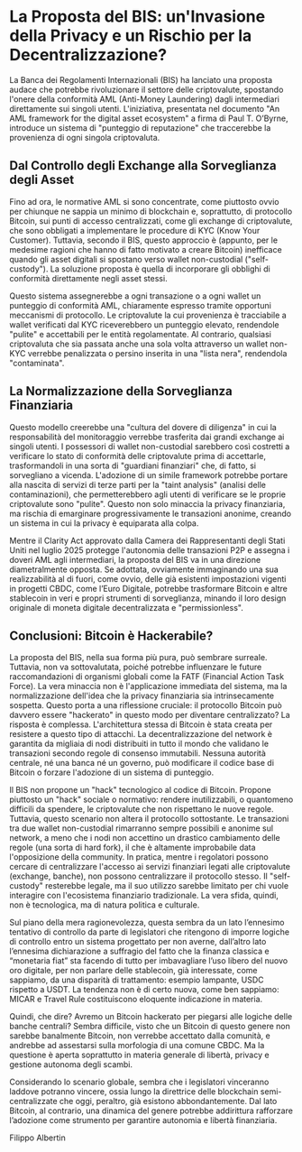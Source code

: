 # La Proposta del BIS: un'Invasione della Privacy e un Rischio per la Decentralizzazione?

La Banca dei Regolamenti Internazionali (BIS) ha lanciato una proposta audace che potrebbe rivoluzionare il settore delle criptovalute, spostando l'onere della conformità AML (Anti-Money Laundering) dagli intermediari direttamente sui singoli utenti. L'iniziativa, presentata nel documento "An AML framework for the digital asset ecosystem" a firma di Paul T. O’Byrne, introduce un sistema di "punteggio di reputazione" che traccerebbe la provenienza di ogni singola criptovaluta.

## Dal Controllo degli Exchange alla Sorveglianza degli Asset

Fino ad ora, le normative AML si sono concentrate, come piuttosto ovvio per chiunque ne sappia un minimo di blockchain e, soprattutto, di protocollo Bitcoin, sui punti di accesso centralizzati, come gli exchange di criptovalute, che sono obbligati a implementare le procedure di KYC (Know Your Customer). Tuttavia, secondo il BIS, questo approccio è (appunto, per le medesime ragioni che hanno di fatto motivato a creare Bitcoin) inefficace quando gli asset digitali si spostano verso wallet non-custodial ("self-custody"). La soluzione proposta è quella di incorporare gli obblighi di conformità direttamente negli asset stessi.

Questo sistema assegnerebbe a ogni transazione o a ogni wallet un punteggio di conformità AML, chiaramente espresso tramite opportuni meccanismi di protocollo. Le criptovalute la cui provenienza è tracciabile a wallet verificati dal KYC riceverebbero un punteggio elevato, rendendole "pulite" e accettabili per le entità regolamentate. Al contrario, qualsiasi criptovaluta che sia passata anche una sola volta attraverso un wallet non-KYC verrebbe penalizzata o persino inserita in una "lista nera", rendendola "contaminata".

## La Normalizzazione della Sorveglianza Finanziaria

Questo modello creerebbe una "cultura del dovere di diligenza" in cui la responsabilità del monitoraggio verrebbe trasferita dai grandi exchange ai singoli utenti. I possessori di wallet non-custodial sarebbero così costretti a verificare lo stato di conformità delle criptovalute prima di accettarle, trasformandoli in una sorta di "guardiani finanziari" che, di fatto, si sorvegliano a vicenda.
L'adozione di un simile framework potrebbe portare alla nascita di servizi di terze parti per la "taint analysis" (analisi delle contaminazioni), che permetterebbero agli utenti di verificare se le proprie criptovalute sono "pulite". Questo non solo minaccia la privacy finanziaria, ma rischia di emarginare progressivamente le transazioni anonime, creando un sistema in cui la privacy è equiparata alla colpa.

Mentre il Clarity Act approvato dalla Camera dei Rappresentanti degli Stati Uniti nel luglio 2025 protegge l'autonomia delle transazioni P2P e assegna i doveri AML agli intermediari, la proposta del BIS va in una direzione diametralmente opposta. Se adottata, ovviamente immaginando una sua realizzabilità al di fuori, come ovvio, delle già esistenti impostazioni vigenti in progetti CBDC, come l’Euro Digitale, potrebbe trasformare Bitcoin e altre stablecoin in veri e propri strumenti di sorveglianza, minando il loro design originale di moneta digitale decentralizzata e "permissionless".

## Conclusioni: Bitcoin è Hackerabile?

La proposta del BIS, nella sua forma più pura, può sembrare surreale. Tuttavia, non va sottovalutata, poiché potrebbe influenzare le future raccomandazioni di organismi globali come la FATF (Financial Action Task Force). La vera minaccia non è l'applicazione immediata del sistema, ma la normalizzazione dell'idea che la privacy finanziaria sia intrinsecamente sospetta.
Questo porta a una riflessione cruciale: il protocollo Bitcoin può davvero essere "hackerato" in questo modo per diventare centralizzato? La risposta è complessa. L'architettura stessa di Bitcoin è stata creata per resistere a questo tipo di attacchi. La decentralizzazione del network è garantita da migliaia di nodi distribuiti in tutto il mondo che validano le transazioni secondo regole di consenso immutabili. Nessuna autorità centrale, né una banca né un governo, può modificare il codice base di Bitcoin o forzare l'adozione di un sistema di punteggio.

Il BIS non propone un "hack" tecnologico al codice di Bitcoin. Propone piuttosto un "hack" sociale o normativo: rendere inutilizzabili, o quantomeno difficili da spendere, le criptovalute che non rispettano le nuove regole. Tuttavia, questo scenario non altera il protocollo sottostante. Le transazioni tra due wallet non-custodial rimarranno sempre possibili e anonime sul network, a meno che i nodi non accettino un drastico cambiamento delle regole (una sorta di hard fork), il che è altamente improbabile data l'opposizione della community. In pratica, mentre i regolatori possono cercare di centralizzare l'accesso ai servizi finanziari legati alle criptovalute (exchange, banche), non possono centralizzare il protocollo stesso. Il "self-custody" resterebbe legale, ma il suo utilizzo sarebbe limitato per chi vuole interagire con l'ecosistema finanziario tradizionale. La vera sfida, quindi, non è tecnologica, ma di natura politica e culturale.

Sul piano della mera ragionevolezza, questa sembra da un lato l’ennesimo tentativo di controllo da parte di legislatori che ritengono di imporre logiche di controllo entro un sistema progettato per non averne, dall’altro lato l’ennesima dichiarazione a suffragio del fatto che la finanza classica e “monetaria fiat” sta facendo di tutto per imbavagliare l’uso libero del nuovo oro digitale, per non parlare delle stablecoin, già interessate, come sappiamo, da una disparità di trattamento: esempio lampante, USDC rispetto a USDT. La tendenza non è di certo nuova, come ben sappiamo: MICAR e Travel Rule costituiscono eloquente indicazione in materia. 

Quindi, che dire? Avremo un Bitcoin hackerato per piegarsi alle logiche delle banche centrali? Sembra difficile, visto che un Bitcoin di questo genere non sarebbe banalmente Bitcoin, non verrebbe accettato dalla comunità, e andrebbe ad assestarsi sulla morfologia di una comune CBDC. Ma la questione è aperta soprattutto in materia generale di libertà, privacy e gestione autonoma degli scambi. 

Considerando lo scenario globale, sembra che i legislatori vinceranno laddove potranno vincere, ossia lungo la direttrice delle blockchain semi-centralizzate che oggi, peraltro, già esistono abbondantemente. Dal lato Bitcoin, al contrario, una dinamica del genere potrebbe addirittura rafforzare l’adozione come strumento per garantire autonomia e libertà finanziaria.

Filippo Albertin
